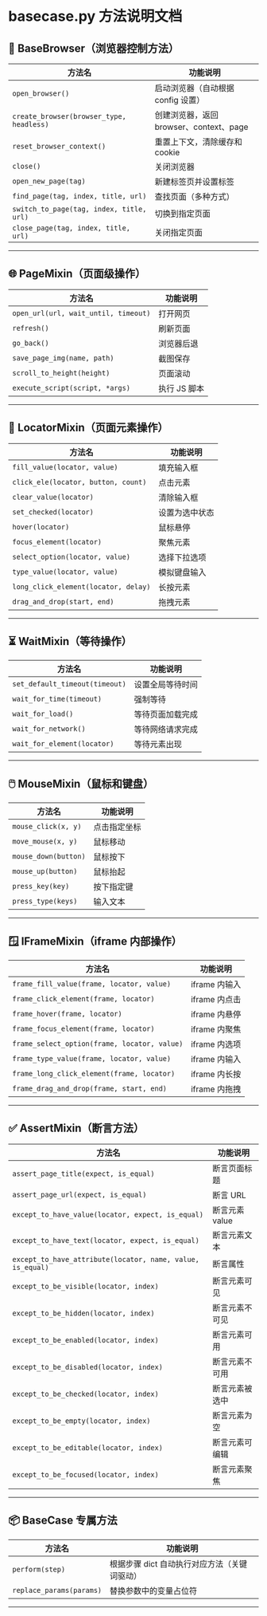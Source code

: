 # basecase.py 方法说明文档

## 🧱 BaseBrowser（浏览器控制方法）

| 方法名 | 功能说明 |
|--------|----------|
| `open_browser()` | 启动浏览器（自动根据 config 设置） |
| `create_browser(browser_type, headless)` | 创建浏览器，返回 browser、context、page |
| `reset_browser_context()` | 重置上下文，清除缓存和 cookie |
| `close()` | 关闭浏览器 |
| `open_new_page(tag)` | 新建标签页并设置标签 |
| `find_page(tag, index, title, url)` | 查找页面（多种方式） |
| `switch_to_page(tag, index, title, url)` | 切换到指定页面 |
| `close_page(tag, index, title, url)` | 关闭指定页面 |

---

## 🌐 PageMixin（页面级操作）

| 方法名 | 功能说明 |
|--------|----------|
| `open_url(url, wait_until, timeout)` | 打开网页 |
| `refresh()` | 刷新页面 |
| `go_back()` | 浏览器后退 |
| `save_page_img(name, path)` | 截图保存 |
| `scroll_to_height(height)` | 页面滚动 |
| `execute_script(script, *args)` | 执行 JS 脚本 |

---

## 🧩 LocatorMixin（页面元素操作）

| 方法名 | 功能说明 |
|--------|----------|
| `fill_value(locator, value)` | 填充输入框 |
| `click_ele(locator, button, count)` | 点击元素 |
| `clear_value(locator)` | 清除输入框 |
| `set_checked(locator)` | 设置为选中状态 |
| `hover(locator)` | 鼠标悬停 |
| `focus_element(locator)` | 聚焦元素 |
| `select_option(locator, value)` | 选择下拉选项 |
| `type_value(locator, value)` | 模拟键盘输入 |
| `long_click_element(locator, delay)` | 长按元素 |
| `drag_and_drop(start, end)` | 拖拽元素 |

---

## ⏳ WaitMixin（等待操作）

| 方法名 | 功能说明 |
|--------|----------|
| `set_default_timeout(timeout)` | 设置全局等待时间 |
| `wait_for_time(timeout)` | 强制等待 |
| `wait_for_load()` | 等待页面加载完成 |
| `wait_for_network()` | 等待网络请求完成 |
| `wait_for_element(locator)` | 等待元素出现 |

---

## 🖱️ MouseMixin（鼠标和键盘）

| 方法名 | 功能说明 |
|--------|----------|
| `mouse_click(x, y)` | 点击指定坐标 |
| `move_mouse(x, y)` | 鼠标移动 |
| `mouse_down(button)` | 鼠标按下 |
| `mouse_up(button)` | 鼠标抬起 |
| `press_key(key)` | 按下指定键 |
| `press_type(keys)` | 输入文本 |

---

## 🪟 IFrameMixin（iframe 内部操作）

| 方法名 | 功能说明 |
|--------|----------|
| `frame_fill_value(frame, locator, value)` | iframe 内输入 |
| `frame_click_element(frame, locator)` | iframe 内点击 |
| `frame_hover(frame, locator)` | iframe 内悬停 |
| `frame_focus_element(frame, locator)` | iframe 内聚焦 |
| `frame_select_option(frame, locator, value)` | iframe 内选项 |
| `frame_type_value(frame, locator, value)` | iframe 内输入 |
| `frame_long_click_element(frame, locator)` | iframe 内长按 |
| `frame_drag_and_drop(frame, start, end)` | iframe 内拖拽 |

---

## ✅ AssertMixin（断言方法）

| 方法名 | 功能说明 |
|--------|----------|
| `assert_page_title(expect, is_equal)` | 断言页面标题 |
| `assert_page_url(expect, is_equal)` | 断言 URL |
| `except_to_have_value(locator, expect, is_equal)` | 断言元素 value |
| `except_to_have_text(locator, expect, is_equal)` | 断言元素文本 |
| `except_to_have_attribute(locator, name, value, is_equal)` | 断言属性 |
| `except_to_be_visible(locator, index)` | 断言元素可见 |
| `except_to_be_hidden(locator, index)` | 断言元素不可见 |
| `except_to_be_enabled(locator, index)` | 断言元素可用 |
| `except_to_be_disabled(locator, index)` | 断言元素不可用 |
| `except_to_be_checked(locator, index)` | 断言元素被选中 |
| `except_to_be_empty(locator, index)` | 断言元素为空 |
| `except_to_be_editable(locator, index)` | 断言元素可编辑 |
| `except_to_be_focused(locator, index)` | 断言元素聚焦 |

---

## 📦 BaseCase 专属方法

| 方法名 | 功能说明 |
|--------|----------|
| `perform(step)` | 根据步骤 dict 自动执行对应方法（关键词驱动） |
| `replace_params(params)` | 替换参数中的变量占位符 |

---
